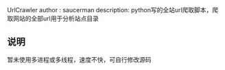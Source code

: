 UrlCrawler
author : saucerman
description: python写的全站url爬取脚本，爬取网站的全部url用于分析站点目录

## 说明

暂未使用多进程或多线程，速度不快，可自行修改源码



